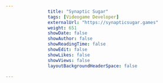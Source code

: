 ---
                title: "Synaptic Sugar"
                tags: [Videogame Developer]
                externalUrl: "https://synapticsugar.games"
                weight: 651
                showDate: false
                showAuthor: false
                showReadingTime: false
                showEdit: false
                showLikes: false
                showViews: false
                layoutBackgroundHeaderSpace: false
                ---
